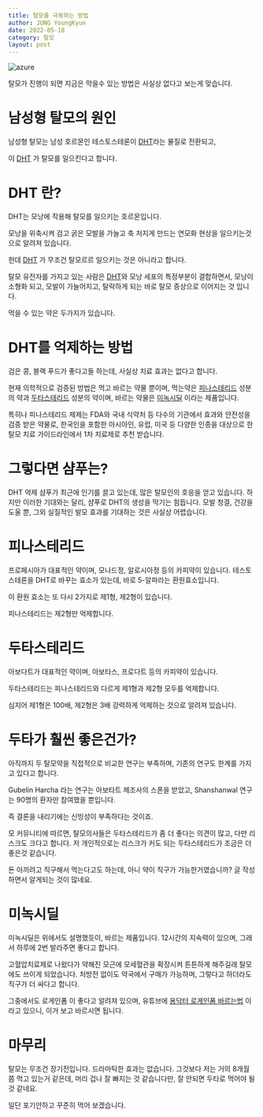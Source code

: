 ```yaml
---
title: 탈모를 극복하는 방법
author: JUNG YoungKyun
date: 2022-05-18
category: 탈모
layout: post
---
```


![azure](https://img.shields.io/badge/탈모-2022.05.18-red.svg)

탈모가 진행이 되면 지금은 막을수 있는 방법은 사실상 없다고 보는게 맞습니다.

# 남성형 탈모의 원인

남성형 탈모는 남성 호르몬인 테스토스테론이 [DHT](#HDT-란?)라는 물질로 전환되고,

이 [DHT](#HDT-란?) 가 탈모를 일으킨다고 합니다.

# DHT 란?

DHT는 모낭에 작용해 탈모를 일으키는 호르몬입니다.

모낭을 위축시켜 검고 굵은 모발을 가늘고 축 처지게 만드는 연모화 현상을 일으키는것으로 알려져 있습니다.

헌데 [DHT](#HDT-란?) 가 무조건 탈모르르 일으키는 것은 아니라고 합니다.

탈모 유전자를 가지고 있는 사람은 [DHT](#HDT-란?)와 모낭 세포의 특정부분이 결합하면서, 
모낭이 소형화 되고, 모발이 가늘어지고, 탈락하게 되는 바로 탈모 증상으로 이어지는 것 입니다.

먹을 수 있는 약은 두가지가 있습니다.

# DHT를 억제하는 방법

검은 콩, 블랙 푸드가 좋다고들 하는데, 사실상 치료 효과는 없다고 합니다.

현재 의학적으로 검증된 방법은 먹고 바르는 약물 뿐이며, 
먹는약은 [피나스테리드](#피나스테리드) 성분의 약과 [두타스테리드](#두타스테리드) 성분의 약이며,
바르는 약물은 [미녹시딜](#미녹시딜) 이라는 제품입니다.

특히나 피나스테리드 제제는 FDA와 국내 식약처 등 다수의 기관에서 효과와 안전성을 검증 받은 약물로,
한국인을 포함한 아시아인, 유럽, 미국 등 다양한 인종을 대상으로 한 탈모 치료 가이드라인에서 1차 치료제로 추천 받습니다.

# 그렇다면 샴푸는?

DHT 억제 샴푸가 최근에 인기를 끌고 있는데, 많은 탈모인의 호응을 얻고 있습니다. 
하지만 이러한 기대와는 달리, 샴푸로 DHT의 생성을 막기는 힘듭니다.
모발 청결, 건강을 도울 뿐, 그외 실질적인 발모 효과를 기대하는 것은 사실상 어렵습니다.

# 피나스테리드

프로페시아가 대표적인 약이며, 모나드정, 알로시아정 등의 카피약이 있습니다.
테스토스테론을 DHT로 바꾸는 효소가 있는데, 바로 5-알파라는 환원효소입니다.

이 환원 효소는 또 다시 2가지로 제1형, 제2형이 있습니다.

피나스테리드는 제2형만 억제합니다.

# 두타스테리드

아보다트가 대표적인 약이며, 아보타스, 프로다트 등의 카피약이 있습니다.

두타스테리드는 피나스테리드와 다르게 제1형과 제2형 모두를 억제합니다.

심지어 제1형은 100배, 제2형은 3배 강력하게 억제하는 것으로 알려져 있습니다.

# 두타가 훨씬 좋은건가?

아직까지 두 탈모약을 직접적으로 비교한 연구는 부족하며, 기존의 연구도 한계를 가지고 있다고 합니다.

Gubelin Harcha 라는 연구는 아보타트 제조사의 스폰을 받았고,
Shanshanwal 연구는 90명의 환자만 참여했을 뿐입니다.

즉 결론을 내리기에는 신빙성이 부족하다는 것이죠.

모 커뮤니티에 따르면, 탈모의사들은 두타스테리드가 좀 더 좋다는 의견이 많고, 다만 리스크도 크다고 합니다.
저 개인적으로는 리스크가 커도 되는 두타스테리드가 조금은 더 좋은것 같습니다.

돈 아끼려고 직구해서 먹는다고도 하는데, 아니 약이 직구가 가능한거였습니까? 글 작성하면서 알게되는 것이 많네요.

# 미녹시딜

미녹시딜은 위에서도 설명했듯이, 바르는 제품입니다. 12시간의 지속력이 있으며, 그래서 하루에 2번 발라주면 좋다고 합니다.

고혈압치료제로 나왔다가 약해진 모근에 모세혈관을 확장시켜 튼튼하게 해주길래 탈모에도 쓰이게 되었습니다. 처방전 없이도 약국에서 구매가 가능하며,
그렇다고 하더라도 직구가 더 싸다고 합니다.

그중에서도 로게인폼 이 좋다고 알려져 있으며, 유튜브에 [용닥터 로게인폼 바르는법](https://www.youtube.com/watch?v=hYVrhWmUzU8) 이라고 있으니,
이거 보고 바르시면 됩니다.

# 마무리

탈모는 무조건 장기전입니다. 
드라마틱한 효과는 없습니다. 
그것보다 저는 거의 8개월 쯤 먹고 있는거 같은데, 머리 겁나 잘 빠지는 것 같습니다만, 
잘 안되면 두타로 먹어야 될 것 같네요.

일단 포기안하고 꾸준히 먹어 보겠습니다.